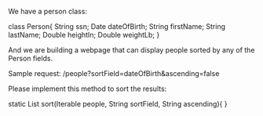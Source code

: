 We have a person class:

class Person{
  String ssn;
  Date dateOfBirth;
  String firstName;
  String lastName;
  Double heightIn;
  Double weightLb;
}

And we are building a webpage that can display people sorted by any of the Person fields.

Sample request: /people?sortField=dateOfBirth&ascending=false

Please implement this method to sort the results:

static List<Person> sort(Iterable<Person> people, String sortField, String ascending){
}